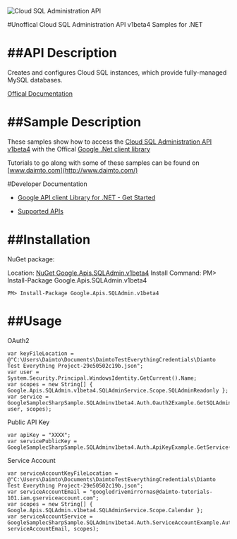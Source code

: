 ﻿![Cloud SQL Administration API](https://www.gstatic.com/images/branding/product/1x/googleg_32dp.png)

#Unoffical Cloud SQL Administration API v1beta4 Samples for .NET  

##API Description
=============

Creates and configures Cloud SQL instances, which provide fully-managed MySQL databases.

[Offical Documentation](https://cloud.google.com/sql/docs/reference/latest)

##Sample Description
=============

These samples show how to access the [Cloud SQL Administration API v1beta4](https://cloud.google.com/sql/docs/reference/latest) with the Offical [Google .Net client library](https://github.com/google/google-api-dotnet-client)

Tutorials to go along with some of these samples can be found on [www.daimto.com](http://www.daimto.com/)

#Developer Documentation

* [Google API client Library for .NET - Get Started](https://developers.google.com/api-client-library/dotnet/get_started)

* [Supported APIs](https://developers.google.com/api-client-library/dotnet/apis/)

##Installation
=================================

NuGet package:

Location: [NuGet Google.Apis.SQLAdmin.v1beta4](https://www.nuget.org/packages/Google.Apis.SQLAdmin.v1beta4)
Install Command: PM>  Install-Package Google.Apis.SQLAdmin.v1beta4

```
PM> Install-Package Google.Apis.SQLAdmin.v1beta4
```

##Usage
=================================

OAuth2
```
var keyFileLocation = @"C:\Users\Daimto\Documents\DaimtoTestEverythingCredentials\Diamto Test Everything Project-29e50502c19b.json";
var user = System.Security.Principal.WindowsIdentity.GetCurrent().Name;
var scopes = new String[] { Google.Apis.SQLAdmin.v1beta4.SQLAdminService.Scope.SQLAdminReadonly };
var service = GoogleSamplecSharpSample.SQLAdminv1beta4.Auth.Oauth2Example.GetSQLAdminService(keyFileLocation, user, scopes);
```
Public API Key
```
var apiKey = "XXXX";
var servicePublicKey = GoogleSamplecSharpSample.SQLAdminv1beta4.Auth.ApiKeyExample.GetService(apiKey);
```
Service Account
```
var serviceAccountKeyFileLocation = @"C:\Users\Daimto\Documents\DaimtoTestEverythingCredentials\Diamto Test Everything Project-29e50502c19b.json";
var serviceAccountEmail = "googledrivemirrornas@daimto-tutorials-101.iam.gserviceaccount.com";
var scopes = new String[] { Google.Apis.SQLAdmin.v1beta4.SQLAdminService.Scope.Calendar };            
var serviceAccountService = GoogleSamplecSharpSample.SQLAdminv1beta4.Auth.ServiceAccountExample.AuthenticateServiceAccount(serviceAccountKeyFileLocation, serviceAccountEmail, scopes);
```
